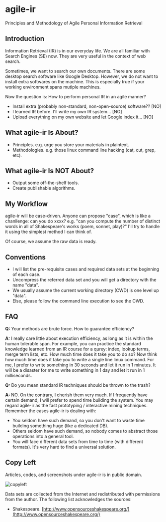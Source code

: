 agile-ir
========

Principles and Methodology of Agile Personal Information Retrieval

Introduction
----

Information Retrieval (IR) is in our everyday life. 
We are all familiar with Search Engines (SE) now. 
They are very useful in the context of web search. 

Sometimes, we want to search our own documents. 
There are some desktop search software like Google Desktop. 
However, we do not want to install extra softwares on the machine. 
This is especially true if your working environment spans mutiple machines. 

Now the question is: How to perform personal IR in an agile manner?

   * Install extra (probably non-standard, non-open-source) software?? <red>[NO]</red>
   * I learned IR before. I'll write my own IR system... <red>[NO]</red>
   * Upload everything on my own website and let Google index it... <red>[NO]</red>

What agile-ir Is About?
----

   * Principles. e.g. urge you store your materials in plaintext. 
   * Methodologies. e.g. those linux command line hacking (cat, cut, grep, etc). 

What agile-ir Is NOT About?
----

   * Output some off-the-shelf tools. 
   * Create publishable algorithms. 

My Workflow
----

agile-ir will be case-driven.
Anyone can propose "case", which is like a chanllenge:
can you do xxxx?
e.g. "can you compute the number of distinct words in all of Shakespeare's works (poem, sonnet, play)?"
I'll try to handle it using the simplest method I can think of. 

Of course, we assume the raw data is ready. 

Conventions
----

   * I will list the pre-requisite cases and required data sets 
   at the beginning of each case. 
   * Uncompress the referred data set and you will get a 
   directory with the name "data". 
   * We usually assume the current working directory (CWD) is 
   one level up "data". 
   * Else, please follow the command line execution to see the CWD. 

FAQ
----

**Q:** 
Your methods are brute force. How to guarantee efficiency? 

**A:** 
I really care little about execution efficiency, 
as long as it is within the human tolerable span. 
For example, you can practice the standard knowledge learned from an IR course for a qurey: 
index, lookup terms, merge term lists, etc. 
How much time does it take you to do so? 
Now think how much time does it take you to write a single line linux command.
For me, I prefer to write something in 30 seconds and let it run in 1 minutes.
It will be a disaster for me to write something in 1 day and let it run in 1 milliseconds.

**Q:**
Do you mean standard IR techniques should be thrown to the trash?

**A:**
NO. 
On the contrary, I cherish them very much. 
If I frequently have certain demand, I will prefer to spend time building the system. 
You may regard agile-ir as the fast prototyping / interactive mining techniques. 
Remember the cases agile-ir is dealing with:

   * You seldom have such demand, 
   so you don't want to waste time building something huge (like a dedicated DB). 
   * Others seldom have such demand, 
   so nobody comes to abstract those operations into a general tool. 
   * You will face different data sets from time to time
   (with different formats). 
   It's very hard to find a universal solution. 

Copy Left
----

Articles, codes, and screenshots under agile-ir is in public domain. 

![copyleft](http://unlicense.org/pd-icon.png)

Data sets are collected from the Internet and redistributed 
with permissions from the author. 
The following list acknowledges the sources:

   * Shakespeare. [http://www.opensourceshakespeare.org/](http://www.opensourceshakespeare.org/)

